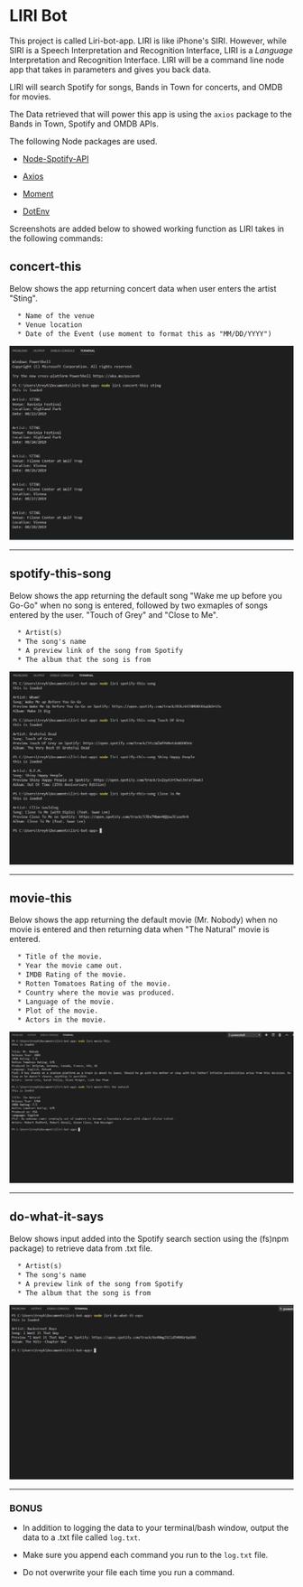 
# LIRI Bot

This project is called Liri-bot-app. LIRI is like iPhone's SIRI. However, while SIRI is a Speech Interpretation and Recognition Interface, LIRI is a _Language_ Interpretation and Recognition Interface. LIRI will be a command line node app that takes in parameters and gives you back data.

LIRI will search Spotify for songs, Bands in Town for concerts, and OMDB for movies.

The Data retrieved that will power this app is using the `axios` package to the Bands in Town, Spotify and OMDB APIs. 

The following Node packages are used.

   * [Node-Spotify-API](https://www.npmjs.com/package/node-spotify-api)

   * [Axios](https://www.npmjs.com/package/axios)

   * [Moment](https://www.npmjs.com/package/moment)

   * [DotEnv](https://www.npmjs.com/package/dotenv)
   

Screenshots are added below to showed working function as LIRI takes in the following commands:

 ##  concert-this
   
Below shows the app returning concert data when user enters the artist "Sting".

      * Name of the venue
      * Venue location
      * Date of the Event (use moment to format this as "MM/DD/YYYY")
         
![](images/concertSting.JPG)

---

   
  ## spotify-this-song
   
Below shows the app returning the default song "Wake me up before you Go-Go" when no song is entered, followed by two exmaples of songs entered by the user.  "Touch of Grey" and "Close to Me".

      * Artist(s)
      * The song's name
      * A preview link of the song from Spotify
      * The album that the song is from

  ![](images/spotifyAll.JPG)
  
  ---
  

   ## movie-this
   
Below shows the app returning the default movie (Mr. Nobody) when no movie is entered and then returning data when "The Natural" movie is entered.

      * Title of the movie.
      * Year the movie came out.
      * IMDB Rating of the movie.
      * Rotten Tomatoes Rating of the movie.
      * Country where the movie was produced.
      * Language of the movie.
      * Plot of the movie.
      * Actors in the movie.

  ![](images/MovieThis.JPG)
  
  ---
  

   ## do-what-it-says
   
 Below shows input added into the Spotify search section using the (fs)npm package) to retrieve data from .txt file.
 
      * Artist(s)
      * The song's name
      * A preview link of the song from Spotify
      * The album that the song is from

   ![](images/do-what-it-says.JPG)
   
   ---   



### BONUS

* In addition to logging the data to your terminal/bash window, output the data to a .txt file called `log.txt`.

* Make sure you append each command you run to the `log.txt` file. 

* Do not overwrite your file each time you run a command.





